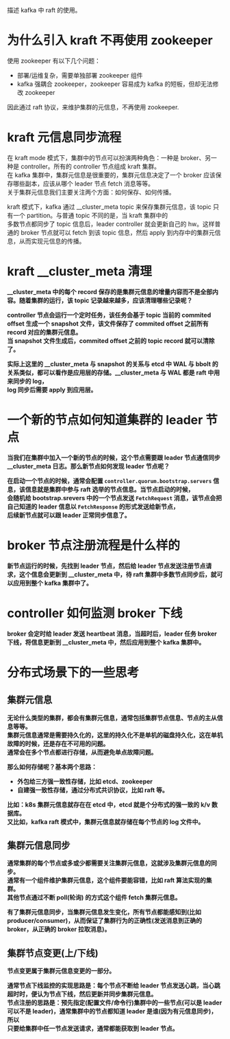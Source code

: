 描述 kafka 中 raft 的使用。

# 为什么引入 kraft 不再使用 zookeeper

使用 zookeeper 有以下几个问题：

- 部署/运维复杂，需要单独部署 zookeeper 组件
- kafka 强耦合 zookeeper，zookeeper 容易成为 kafka 的短板，但却无法修改 zookeeper

因此通过 raft 协议，来维护集群的元信息，不再使用 zookeeper.

# kraft 元信息同步流程

在 kraft mode 模式下，集群中的节点可以扮演两种角色：一种是 broker、另一种是 controller。所有的 controller 节点组成 kraft 集群。<br>
在 kafka 集群中，集群元信息是很重要的，集群元信息决定了一个 broker 应该保存哪些副本，应该从哪个 leader 节点 fetch 消息等等。<br>
关于集群元信息我们主要关注两个方面：如何保存、如何传播。

kraft 模式下，kafka 通过 __cluster_meta topic 来保存集群元信息，该 topic 只有一个 partition。与普通 topic 不同的是，当 kraft 集群中的<br>
多数节点都同步了 topic 信息后，leader controller 就会更新自己的 hw。这样普通的 broker 节点就可以 fetch 到该 topic 信息，然后 apply 到内存中的集群元信息，从而实现元信息的传播。<b>

# kraft __cluster_meta 清理

__cluster_meta 中的每个 record 保存的是集群元信息的增量内容而不是全部内容。随着集群的运行，该 topic 记录越来越多，应该清理哪些记录呢？

controller 节点会运行一个定时任务，该任务会基于 topic 当前的 commited offset 生成一个 snapshot 文件，该文件保存了 commited offset 之前所有 record 对应的集群元信息。<br>
当 snapshot 文件生成后，commited offset 之前的 topic record 就可以清除了。

实际上这里的 __cluster_meta 与 snapshot 的关系与 etcd 中 WAL 与 bbolt 的关系类似，都可以看作是应用层的存储。__cluster_meta 与 WAL 都是 raft 中用来同步的 log，<br>
log 同步后需要 apply 到应用层。

# 一个新的节点如何知道集群的 leader 节点

当我们在集群中加入一个新的节点的时候，这个节点需要跟 leader 节点通信同步 __cluster_meta 日志。那么新节点如何发现 leader 节点呢？

在启动一个节点的时候，通常会配置 `controller.quorum.bootstrap.servers` 信息，该信息就是集群中参与 raft 选举的节点信息。当节点启动的时候，<br>
会随机给 bootstrap.srevers 中的一个节点发送 `FetchRequest` 消息，该节点会把自己知道的 leader 信息以 `FetchResponse` 的形式发送给新节点，<br>
后续新节点就可以跟 leader 正常同步信息了。

# broker 节点注册流程是什么样的

新节点运行的时候，先找到 leader 节点，然后给 leader 节点发送注册节点请求，这个信息会更新到 __cluster_meta 中，待 raft 集群中多数节点同步后，就可以应用到整个 kafka 集群中了。

# controller 如何监测 broker 下线

broker 会定时给 leader 发送 heartbeat 消息，当超时后，leader 任务 broker 下线，将信息更新到 __cluster_meta 中，然后应用到整个 kafka 集群中。

# 分布式场景下的一些思考

## 集群元信息

无论什么类型的集群，都会有集群元信息，通常包括集群节点信息、节点的主从信息等等。<br>
集群元信息通常是需要持久化的，这里的持久化不是单机的磁盘持久化，这在单机故障的时候，还是存在不可用的问题。<br>
通常会在多个节点都进行存储，从而避免单点故障问题。

那么如何存储呢？基本两个思路：
- 外包给三方强一致性存储，比如 etcd、zookeeper
- 自建强一致性存储，通过分布式共识协议，比如 raft 等。

比如：k8s 集群元信息就存在在 etcd 中，etcd 就是个分布式的强一致的 k/v 数据库。<br>
又比如，kafka raft 模式中，集群元信息就存储在每个节点的 log 文件中。

## 集群元信息同步

通常集群的每个节点或多或少都需要关注集群元信息，这就涉及集群元信息的同步。<br>
通常有一个组件维护集群元信息，这个组件要能容错，比如 raft 算法实现的集群。<br>
其他节点通过不断 poll(轮询) 的方式这个组件 fetch 集群元信息。

有了集群元信息同步，当集群元信息发生变化，所有节点都能感知到(比如 producer/consumer)，从而保证了集群行为的正确性(发送消息到正确的 broker，从正确的 broker 拉取消息)。

## 集群节点变更(上/下线)

节点变更属于集群元信息变更的一部分。

通常节点下线监控的实现思路是：每个节点不断给 leader 节点发送心跳，当心跳超时时，便认为节点下线，然后更新并同步集群元信息。<br>
节点注册的思路是：预先指定(配置文件/命令行)集群中的一些节点(可以是 leader 可以不是 leader)，通常集群中的节点都知道 leader 是谁(因为有元信息同步)，所以<br>
只要给集群中任一节点发送请求，通常都能获取到 leader 节点。